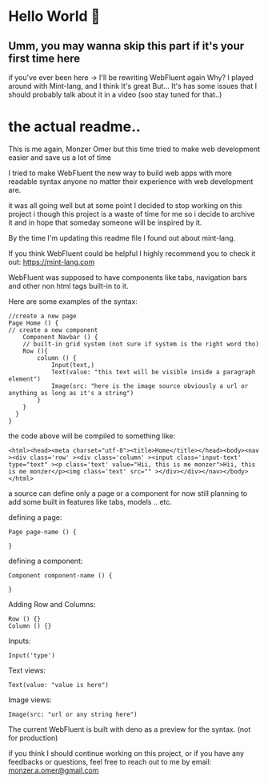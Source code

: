 ﻿# Hello World 👋
 ## Umm, you may wanna skip this part if it's your first time here

if you've ever been here -> I'll be rewriting WebFluent again
Why?
I played around with Mint-lang, and I think It's great But... It's has some issues that I should probably talk about it in a video (soo stay tuned for that..)


# the actual readme..

This is me again, Monzer Omer but this time tried to make web development easier and save us a lot of time

I tried to make WebFluent the new way to build web apps with more readable syntax anyone no matter their experience with web development are.

it was all going well but at some point I decided to stop working on this project i though this project is a waste of time for me so i decide to archive it and in hope that someday someone will be inspired by it.

By the time I'm updating this readme file I found out about mint-lang.

If you think WebFluent could be helpful I highly recommend you to check it out:
https://mint-lang.com

WebFluent was supposed to have components like tabs, navigation bars and other non html tags built-in to it.

Here are some examples of the syntax:

    //create a new page
    Page Home () {
    // create a new component 
    	Component Navbar () {
    	// built-in grid system (not sure if system is the right word tho)
    	Row (){
	    	column () {
		    	Input(text,)
		    	Text(value: "this text will be visible inside a paragraph element")
		    	Image(src: "here is the image source obviously a url or anything as long as it's a string")
	    	}
    	}
      }
    }

the code above will be compiled to something like:

    <html><head><meta charset="utf-8"><title>Home</title></head><body><nav ><div class='row' ><div class='column' ><input class='input-text' type="text" ><p class='text' value="Hii, this is me monzer">Hii, this is me monzer</p><img class='text' src="" ></div></div></nav></body></html>

a source can define only a page or a component for now still planning to add some built in features like tabs, models .. etc.

defining a page:

    Page page-name () {
    
    }

defining a component:

    Component component-name () {
    
    }

Adding Row and Columns:

    Row () {}
    Column () {}

Inputs:

    Input('type')

Text views:

    Text(value: "value is here")

Image views: 

    Image(src: "url or any string here")


The current WebFluent is built with deno as a preview for the syntax. (not for production)

if you think I should continue working on this project, or if you have any feedbacks or questions, feel free to reach out to me by email:
monzer.a.omer@gmail.com
